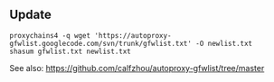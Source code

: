 ## Update
```
proxychains4 -q wget 'https://autoproxy-gfwlist.googlecode.com/svn/trunk/gfwlist.txt' -O newlist.txt
shasum gfwlist.txt newlist.txt
```

See also: https://github.com/calfzhou/autoproxy-gfwlist/tree/master
